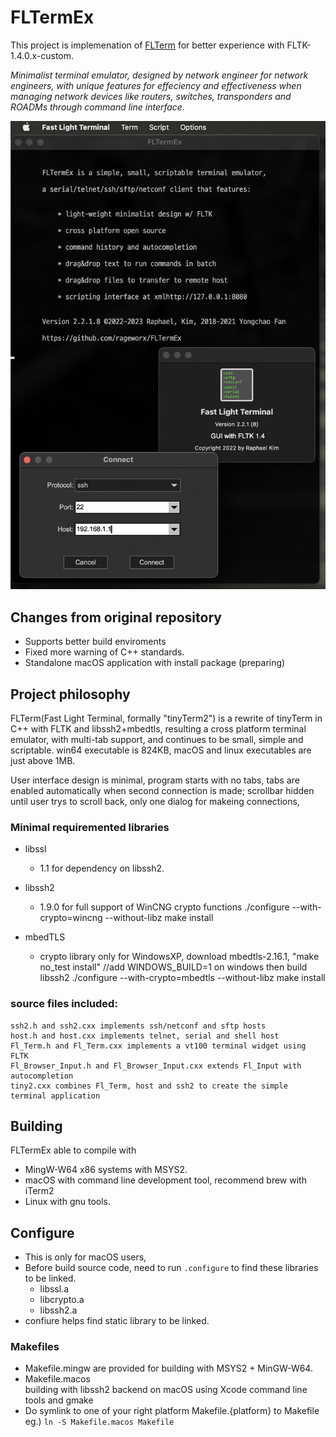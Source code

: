 # FLTermEx

This project is implemenation of  [FLTerm](http://yongchaofan.github.io/FLTerm) for better experience with FLTK-1.4.0.x-custom.

*Minimalist terminal emulator, designed by network engineer for network engineers, with unique features for effeciency and effectiveness when managing network devices like routers, switches, transponders and ROADMs through command line interface.*

![Thumbnail of minimal](docs/FLTerm-0.png)

## Changes from original repository

- Supports better build enviroments
- Fixed more warning of C++ standards.
- Standalone macOS application with install package (preparing)

## Project philosophy

FLTerm(Fast Light Terminal, formally "tinyTerm2") is a rewrite of tinyTerm in C++ with FLTK and libssh2+mbedtls, resulting a cross platform terminal emulator, with multi-tab support, and continues to be small, simple and scriptable. win64 executable is 824KB, macOS and linux executables are just above 1MB.

User interface design is minimal, program starts with no tabs, tabs are enabled automatically when second connection is made; scrollbar hidden until user trys to scroll back, only one dialog for makeing connections, 
    
### Minimal requiremented libraries 

- libssl
    - 1.1 for dependency on libssh2.

- libssh2 
    - 1.9.0 for full support of WinCNG crypto functions
            ./configure --with-crypto=wincng --without-libz
            make install
            
- mbedTLS 
    - crypto library only for WindowsXP, download mbedtls-2.16.1, 
            "make no_test install"          //add WINDOWS_BUILD=1 on windows 
            then build libssh2
            ./configure --with-crypto=mbedtls --without-libz
            make install
            
### source files included:

    ssh2.h and ssh2.cxx implements ssh/netconf and sftp hosts
    host.h and host.cxx implements telnet, serial and shell host
    Fl_Term.h and Fl_Term.cxx implements a vt100 terminal widget using FLTK
    Fl_Browser_Input.h and Fl_Browser_Input.cxx extends Fl_Input with autocompletion
    tiny2.cxx combines Fl_Term, host and ssh2 to create the simple terminal application  


## Building
FLTermEx able to compile with 
- MingW-W64 x86 systems with MSYS2.
- macOS with command line development tool, recommend brew with iTerm2
- Linux with gnu tools.

## Configure
- This is only for macOS users,
- Before build source code, need to run `.configure` to find these libraries to be linked.
    - libssl.a
	- libcrypto.a
	- libssh2.a
- confiure helps find static library to be linked.

### Makefiles 
- Makefile.mingw 
    are provided for building with MSYS2 + MinGW-W64.
- Makefile.macos  
    building with libssh2 backend on macOS using Xcode command line tools and gmake
- Do symlink to one of your right platform Makefile.{platform} to Makefile
    eg.)
	    `ln -S Makefile.macos Makefile`
